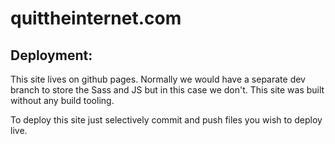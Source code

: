# quittheinternet.com

## Deployment:

This site lives on github pages.
Normally we would have a separate dev branch to store the Sass and JS but in this case we don't. This site was built without any build tooling.

To deploy this site just selectively commit and push files you wish to deploy live.

